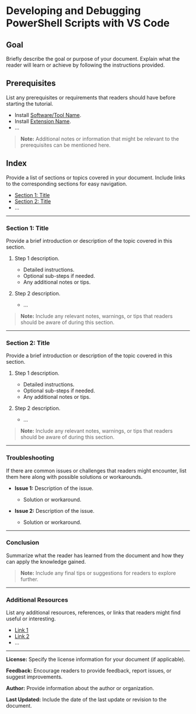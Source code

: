 # Developing and Debugging PowerShell Scripts with VS Code

## Goal

Briefly describe the goal or purpose of your document. Explain what the reader will learn or achieve by following the instructions provided.

## Prerequisites

List any prerequisites or requirements that readers should have before starting the tutorial.

- Install [Software/Tool Name](link_to_installation_page).
- Install [Extension Name](link_to_extension_page).
- ...

> **Note:** Additional notes or information that might be relevant to the prerequisites can be mentioned here.

## Index

Provide a list of sections or topics covered in your document. Include links to the corresponding sections for easy navigation.

- [Section 1: Title](#section-1-title)
- [Section 2: Title](#section-2-title)
- ...

---

### Section 1: Title

Provide a brief introduction or description of the topic covered in this section.

1. Step 1 description.
    - Detailed instructions.
    - Optional sub-steps if needed.
    - Any additional notes or tips.

2. Step 2 description.
    - ...

> **Note:** Include any relevant notes, warnings, or tips that readers should be aware of during this section.

---

### Section 2: Title

Provide a brief introduction or description of the topic covered in this section.

1. Step 1 description.
    - Detailed instructions.
    - Optional sub-steps if needed.
    - Any additional notes or tips.

2. Step 2 description.
    - ...

> **Note:** Include any relevant notes, warnings, or tips that readers should be aware of during this section.

---

### Troubleshooting

If there are common issues or challenges that readers might encounter, list them here along with possible solutions or workarounds.

- **Issue 1:** Description of the issue.
    - Solution or workaround.

- **Issue 2:** Description of the issue.
    - Solution or workaround.

---

### Conclusion

Summarize what the reader has learned from the document and how they can apply the knowledge gained.

> **Note:** Include any final tips or suggestions for readers to explore further.

---

### Additional Resources

List any additional resources, references, or links that readers might find useful or interesting.

- [Link 1](URL)
- [Link 2](URL)
- ...

---

**License:** Specify the license information for your document (if applicable).

**Feedback:** Encourage readers to provide feedback, report issues, or suggest improvements.

**Author:** Provide information about the author or organization.

**Last Updated:** Include the date of the last update or revision to the document.
